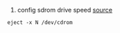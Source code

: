 1. config sdrom drive speed [source](http://michal.kosmulski.org/computing/tips/cd-rom-speed.html)
```
eject -x N /dev/cdrom
```
